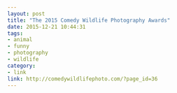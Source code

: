 ```yaml
---
layout: post
title: "The 2015 Comedy Wildlife Photography Awards"
date: 2015-12-21 10:44:31
tags:
- animal
- funny
- photography
- wildlife
category:
- link
link: http://comedywildlifephoto.com/?page_id=36
---
```

